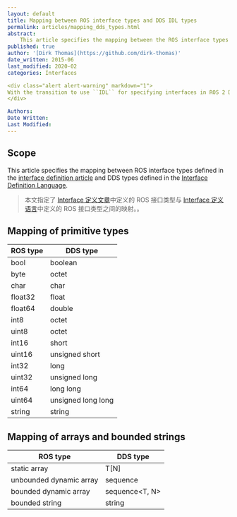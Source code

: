 ```yaml
---
layout: default
title: Mapping between ROS interface types and DDS IDL types
permalink: articles/mapping_dds_types.html
abstract:
    This article specifies the mapping between the ROS interface types and the DDS types.
published: true
author: '[Dirk Thomas](https://github.com/dirk-thomas)'
date_written: 2015-06
last_modified: 2020-02
categories: Interfaces

<div class="alert alert-warning" markdown="1">
With the transition to use ``IDL`` for specifying interfaces in ROS 2 Dashing this article has been superseded by the mapping described in the [Interface definition using .msg / .srv / .action files](legacy_interface_definition.html) article.
</div>

Authors: 
Date Written: 
Last Modified:
---
```

## Scope

This article specifies the mapping between ROS interface types defined in the [interface definition article](interface_definition.html) and DDS types defined in the [Interface Definition Language](https://www.omg.org/spec/IDL/3.5).

> 本文指定了 [Interface 定义文章](Interface_definition.html)中定义的 ROS 接口类型与 [Interface 定义语言](%5Bhttps://www.omg.org/spec/spec/spec/idl/3.5%5D(https://www.omg.org/spec/spec/spec/idl/3.5))中定义的 ROS 接口类型之间的映射。。

## Mapping of primitive types

| ROS type | DDS type           |
| -------- | ------------------ |
| bool     | boolean            |
| byte     | octet              |
| char     | char               |
| float32  | float              |
| float64  | double             |
| int8     | octet              |
| uint8    | octet              |
| int16    | short              |
| uint16   | unsigned short     |
| int32    | long               |
| uint32   | unsigned long      |
| int64    | long long          |
| uint64   | unsigned long long |
| string   | string             |

## Mapping of arrays and bounded strings

| ROS type                | DDS type       |
| ----------------------- | -------------- |
| static array            | T\[N]           |
| unbounded dynamic array | sequence<T>    |
| bounded dynamic array   | sequence<T, N> |
| bounded string          | string<N>      |
